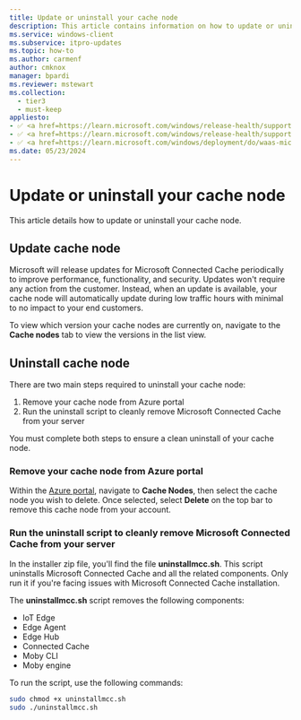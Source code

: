 ```yaml
---
title: Update or uninstall your cache node
description: This article contains information on how to update or uninstall your cache node for Microsoft Connected Cache for ISPs.
ms.service: windows-client
ms.subservice: itpro-updates
ms.topic: how-to
ms.author: carmenf
author: cmknox
manager: bpardi
ms.reviewer: mstewart
ms.collection:
  - tier3
  - must-keep
appliesto:
- ✅ <a href=https://learn.microsoft.com/windows/release-health/supported-versions-windows-client target=_blank>Windows 11</a>
- ✅ <a href=https://learn.microsoft.com/windows/release-health/supported-versions-windows-client target=_blank>Windows 10</a>
- ✅ <a href=https://learn.microsoft.com/windows/deployment/do/waas-microsoft-connected-cache target=_blank>Microsoft Connected Cache for ISPs</a>
ms.date: 05/23/2024
---
```


# Update or uninstall your cache node

This article details how to update or uninstall your cache node.

## Update cache node

Microsoft will release updates for Microsoft Connected Cache periodically to improve performance, functionality, and security. Updates won't require any action from the customer. Instead, when an update is available, your cache node will automatically update during low traffic hours with minimal to no impact to your end customers.

To view which version your cache nodes are currently on, navigate to the **Cache nodes** tab to view the versions in the list view.

## Uninstall cache node

There are two main steps required to uninstall your cache node:

1. Remove your cache node from Azure portal
1. Run the uninstall script to cleanly remove Microsoft Connected Cache from your server

You must complete both steps to ensure a clean uninstall of your cache node.

### Remove your cache node from Azure portal

Within the [Azure portal](https://www.portal.azure.com), navigate to **Cache Nodes**, then select the cache node you wish to delete. Once selected, select **Delete** on the top bar to remove this cache node from your account.

### Run the uninstall script to cleanly remove Microsoft Connected Cache from your server

In the installer zip file, you'll find the file **uninstallmcc.sh**. This script uninstalls Microsoft Connected Cache and all the related components. Only run it if you're facing issues with Microsoft Connected Cache installation.

The **uninstallmcc.sh** script removes the following components:

- IoT Edge
- Edge Agent
- Edge Hub
- Connected Cache
- Moby CLI
- Moby engine

To run the script, use the following commands:

```bash
sudo chmod +x uninstallmcc.sh
sudo ./uninstallmcc.sh

```

